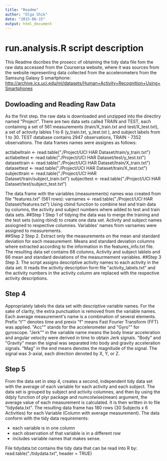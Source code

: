 ```yaml
---
title: "Readme"
author: "Olga Shik"
date: "2015-06-15"
output: html_document
---
```

# run.analysis.R script description
This Readme dscribes the prosecc of obtaining the tidy data file fom the raw data accessed from the Coursersa website, where it was sources from the website representing data collected from the accelerometers from the Samsung Galaxy S smartphone: http://archive.ics.uci.edu/ml/datasets/Human+Activity+Recognition+Using+Smartphones
## Dowloading and Reading Raw Data 
As the first step. the raw data is downloaded and unzipped into the directiry named "Project".
There are two data sets called TRAIN and TEST, each containing a set of 561 measurements (train/X_train.txt and test/X_test.txt), a set of actovity lables 1 to 6 (y_train.txt, y_test.txt ), and subject labels from 1 to 30. TEST database contains 2947 observations, TRAIN - 7352 observations. 
The data frames names were assignes as follows: 

actlabeltrain <- read.table("./Project/UCI HAR Dataset/train/y_train.txt") 
actlabeltest <- read.table("./Project/UCI HAR Dataset/test/y_test.txt") 
datasettrain <- read.table("./Project/UCI HAR Dataset/train/X_train.txt") 
datasettest <- read.table("./Project/UCI HAR Dataset/train/X_test.txt")
subjecttrain <- read.table("./Project/UCI HAR Dataset/train/subject_train.txt")
subjecttest <- read.table("./Project/UCI HAR Dataset/test/subject_test.txt") 

The data frame with the variables (measurements) names was created from file "features.txt" (561 rows):
varnames <- read.table("./Project/UCI HAR Dataset/features.txt")
Using cbind function to combine test and train data by columns, the activity and subject numbers where added to test and train data sets. 
##Step 1
Step 1 of tidying the data was to merge the training and the test sets (using rbind) to create one data set. Activity and subject names assiogned to respective columnes. Variables' names from varnames were assigned to measurements.         
##Step 2
Step 2. Extract only the measurements on the mean and standard deviation for each measurement.
Means and standard deviation columns where extracted according to the information in the features_info.txt file.
The resulting data set contains 68 columns, Activity and subject lablels and 66 mean and standard deviations of the measurmement variables.
##Step 3
Step 3. The script assigns descriptive activity names to each activity in the data set. It reads the activity description form file "activity_labels.txt" and the activity numbers in the activity column are replaced with the respective activity descriptions.
## Step 4
Appropriately labels the data set with descriptive variable names. 
For the sake of clarity, the extra punctuation is removed from the variable names. 
Each average measurement's name is a combination of several elements. Prefix "t"" denotes time and prexix "f" means Fast Fourier Transform (FFT) was applied. "Acc"" stands for the accelerometer and "Gyro"" for gyroscope. "Jerk"" in the variable name means the body linear acceleration and angular velocity were derived in time to obtain Jerk signals. "Body" and "Gravity" mean the signal was separated into body and gravity acceleration signals. "Mag" in the end means denotes the magnitude of the signal. The signal was 3-axial, each direction denoted by X, Y, or Z.
## Step 5
From the data set in step 4, creates a second, independent tidy data set with the average of each variable for each activity and each subject.
The data set is grouped by subject and activity columnes, and then by using the ddply function of plyr package and numcolwise(mean) argument, the average value of each measurement is calculated.
It is then written in to file "tidydata.txt".
The resulting data frame has 180 rows (30 Subjects x 6 Activities) for each Variable (Column with average measurement).
The data conform with the tidy data requirements:
* each variable is in one column
* each observation of that variable is in a different row
* includes variable names that makes sense.

File tidydata.txt contains the tidy data that can be read into R by:
read.table("./tidydata.txt", header = TRUE)
